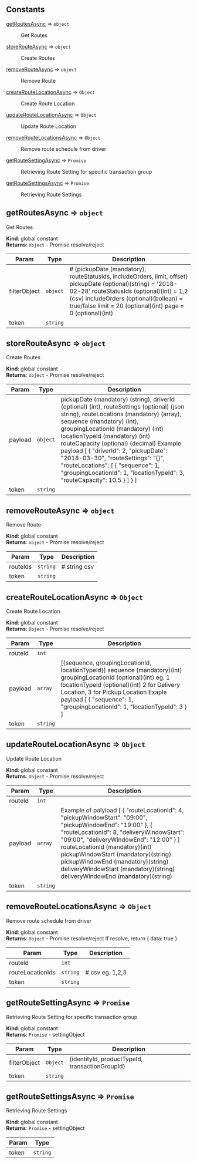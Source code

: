 ## Constants

<dl>
<dt><a href="#getRoutesAsync">getRoutesAsync</a> ⇒ <code>object</code></dt>
<dd><p>Get Routes</p>
</dd>
<dt><a href="#storeRouteAsync">storeRouteAsync</a> ⇒ <code>object</code></dt>
<dd><p>Create Routes</p>
</dd>
<dt><a href="#removeRouteAsync">removeRouteAsync</a> ⇒ <code>object</code></dt>
<dd><p>Remove Route</p>
</dd>
<dt><a href="#createRouteLocationAsync">createRouteLocationAsync</a> ⇒ <code>Object</code></dt>
<dd><p>Create Route Location</p>
</dd>
<dt><a href="#updateRouteLocationAsync">updateRouteLocationAsync</a> ⇒ <code>Object</code></dt>
<dd><p>Update Route Location</p>
</dd>
<dt><a href="#removeRouteLocationsAsync">removeRouteLocationsAsync</a> ⇒ <code>Object</code></dt>
<dd><p>Remove route schedule from driver</p>
</dd>
<dt><a href="#getRouteSettingAsync">getRouteSettingAsync</a> ⇒ <code>Promise</code></dt>
<dd><p>Retrieving Route Setting for specific transaction group</p>
</dd>
<dt><a href="#getRouteSettingsAsync">getRouteSettingsAsync</a> ⇒ <code>Promise</code></dt>
<dd><p>Retrieving Route Settings</p>
</dd>
</dl>

<a name="getRoutesAsync"></a>

## getRoutesAsync ⇒ <code>object</code>

Get Routes

**Kind**: global constant  
**Returns**: <code>object</code> - Promise resolve/reject

| Param        | Type                | Description                                                                                                                                                                                                                                                         |
| ------------ | ------------------- | ------------------------------------------------------------------------------------------------------------------------------------------------------------------------------------------------------------------------------------------------------------------- |
| filterObject | <code>object</code> | # {pickupDate (mandatory), routeStatusIds, includeOrders, limit, offset} pickupDate (optional)(string) = '2018-02-28' routeStatusIds (optional)(int) = 1,2 (csv) includeOrders (optional)(bollean) = true/false limit = 20 (optional)(int) page = 0 (optional)(int) |
| token        | <code>string</code> |                                                                                                                                                                                                                                                                     |

<a name="storeRouteAsync"></a>

## storeRouteAsync ⇒ <code>object</code>

Create Routes

**Kind**: global constant  
**Returns**: <code>object</code> - Promise resolve/reject

| Param   | Type                | Description                                                                                                                                                                                                                                                                                                                                                                                                                                                                         |
| ------- | ------------------- | ----------------------------------------------------------------------------------------------------------------------------------------------------------------------------------------------------------------------------------------------------------------------------------------------------------------------------------------------------------------------------------------------------------------------------------------------------------------------------------- |
| payload | <code>object</code> | pickupDate (mandatory) (string), driverId (optional) (int), routeSettings (optional) (json string), routeLocations (mandatory) (array), sequence (mandatory) (int), groupingLocationId (mandatory) (int) locationTypeId (mandatory) (int) routeCapacity (optional) (decimal) Example payload [ { "driverId": 2, "pickupDate": "2018-03-30", "routeSettings": "{}", "routeLocations": [ { "sequence": 1, "groupingLocationId": 1, "locationTypeId": 3, "routeCapacity": 10.5 } ] } ] |
| token   | <code>string</code> |                                                                                                                                                                                                                                                                                                                                                                                                                                                                                     |

<a name="removeRouteAsync"></a>

## removeRouteAsync ⇒ <code>object</code>

Remove Route

**Kind**: global constant  
**Returns**: <code>object</code> - Promise resolve/reject

| Param    | Type                | Description  |
| -------- | ------------------- | ------------ |
| routeIds | <code>string</code> | # string csv |
| token    | <code>string</code> |              |

<a name="createRouteLocationAsync"></a>

## createRouteLocationAsync ⇒ <code>Object</code>

Create Route Location

**Kind**: global constant  
**Returns**: <code>Object</code> - Promise resolve/reject

| Param   | Type                | Description                                                                                                                                                                                                                                                                          |
| ------- | ------------------- | ------------------------------------------------------------------------------------------------------------------------------------------------------------------------------------------------------------------------------------------------------------------------------------ |
| routeId | <code>int</code>    |                                                                                                                                                                                                                                                                                      |
| payload | <code>array</code>  | [{sequence, groupingLocationId, locationTypeId}] sequence (mandatory)(int) groupingLocationId (optional)(int) eg. 1 locationTypeId (optional)(int) 2 for Delivery Location, 3 for Pickup Location Exaple payload [ { "sequence": 1, "groupingLocationId": 1, "locationTypeId": 3 } ] |
| token   | <code>string</code> |                                                                                                                                                                                                                                                                                      |

<a name="updateRouteLocationAsync"></a>

## updateRouteLocationAsync ⇒ <code>Object</code>

Update Route Location

**Kind**: global constant  
**Returns**: <code>Object</code> - Promise resolve/reject

| Param   | Type                | Description                                                                                                                                                                                                                                                                                                                                                                                 |
| ------- | ------------------- | ------------------------------------------------------------------------------------------------------------------------------------------------------------------------------------------------------------------------------------------------------------------------------------------------------------------------------------------------------------------------------------------- |
| routeId | <code>int</code>    |                                                                                                                                                                                                                                                                                                                                                                                             |
| payload | <code>array</code>  | Example of palyload [ { "routeLocationId": 4, "pickupWindowStart": "09:00", "pickupWindowEnd": "19:00" }, { "routeLocationId": 8, "deliveryWindowStart": "09:00", "deliveryWindowEnd": "12:00" } ] routeLocationId (mandatory)(int) pickupWindowStart (mandatory)(string) pickupWindowEnd (mandatory)(string) deliveryWindowStart (mandatory)(string) deliveryWindowEnd (mandatory)(string) |
| token   | <code>string</code> |                                                                                                                                                                                                                                                                                                                                                                                             |

<a name="removeRouteLocationsAsync"></a>

## removeRouteLocationsAsync ⇒ <code>Object</code>

Remove route schedule from driver

**Kind**: global constant  
**Returns**: <code>Object</code> - Promise resolve/reject
If resolve, return { data: true }

| Param            | Type                | Description     |
| ---------------- | ------------------- | --------------- |
| routeId          | <code>int</code>    |                 |
| routeLocationIds | <code>string</code> | # csv eg. 1,2,3 |
| token            | <code>string</code> |                 |

<a name="getRouteSettingAsync"></a>

## getRouteSettingAsync ⇒ <code>Promise</code>

Retrieving Route Setting for specific transaction group

**Kind**: global constant  
**Returns**: <code>Promise</code> - settingObject

| Param        | Type                | Description                                     |
| ------------ | ------------------- | ----------------------------------------------- |
| filterObject | <code>Object</code> | {identityId, productTypeId, transactionGroupId} |
| token        | <code>string</code> |                                                 |

<a name="getRouteSettingsAsync"></a>

## getRouteSettingsAsync ⇒ <code>Promise</code>

Retrieving Route Settings

**Kind**: global constant  
**Returns**: <code>Promise</code> - settingObject

| Param | Type                |
| ----- | ------------------- |
| token | <code>string</code> |
